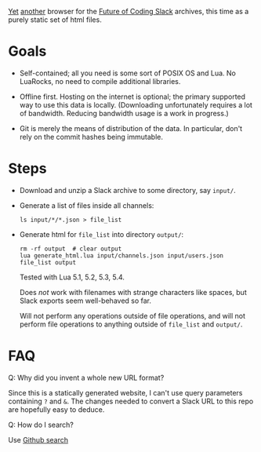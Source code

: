 [Yet](http://history.futureofcoding.org)
[another](https://github.com/akkartik/mu/tree/main/browse-slack) browser for
the [Future of Coding Slack](https://futureofcoding.org/community) archives,
this time as a purely static set of html files.

# Goals

* Self-contained; all you need is some sort of POSIX OS and Lua. No LuaRocks,
  no need to compile additional libraries.

* Offline first. Hosting on the internet is optional; the primary supported
  way to use this data is locally. (Downloading unfortunately requires a lot
  of bandwidth. Reducing bandwidth usage is a work in progress.)

* Git is merely the means of distribution of the data. In particular, don't
  rely on the commit hashes being immutable.

# Steps

* Download and unzip a Slack archive to some directory, say `input/`.

* Generate a list of files inside all channels:
  ```
  ls input/*/*.json > file_list
  ```

* Generate html for `file_list` into directory `output/`:
  ```
  rm -rf output  # clear output
  lua generate_html.lua input/channels.json input/users.json file_list output
  ```

  Tested with Lua 5.1, 5.2, 5.3, 5.4.

  Does _not_ work with filenames with strange characters like spaces, but
  Slack exports seem well-behaved so far.

  Will not perform any operations outside of file operations, and will not
  perform file operations to anything outside of `file_list` and `output/`.

# FAQ

Q: Why did you invent a whole new URL format?

Since this is a statically generated website, I can't use query parameters
containing `?` and `&`. The changes needed to convert a Slack URL to this repo
are hopefully easy to deduce.

Q: How do I search?

Use [Github search](https://github.com/akkartik/foc-archive)
